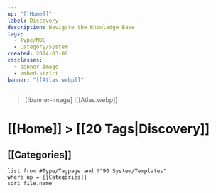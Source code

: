 ```yaml
---
up: "[[Home]]"
label: Discovery
description: Navigate the Knowledge Base
tags:
  - Type/MOC
  - Category/System
created: 2024-03-06
cssclasses:
  - banner-image
  - embed-strict
banner: "[[Atlas.webp]]"
---
```

> [!banner-image] ![[Atlas.webp]]
# [[Home]] > [[20 Tags|Discovery]]

## [[Categories]]
```dataview
list from #Type/Tagpage and !"90 System/Templates" 
where up = [[Categories]]
sort file.name
```